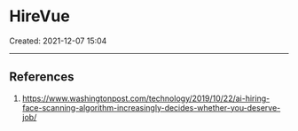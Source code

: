 # HireVue
Created: 2021-12-07 15:04







---
## References
1. https://www.washingtonpost.com/technology/2019/10/22/ai-hiring-face-scanning-algorithm-increasingly-decides-whether-you-deserve-job/